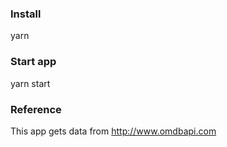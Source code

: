 ### Install

yarn

### Start app

yarn start

### Reference

This app gets data from http://www.omdbapi.com

